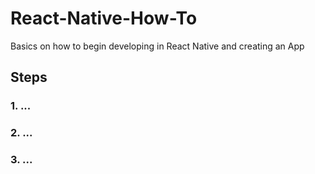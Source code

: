 # React-Native-How-To
Basics on how to begin developing in React Native and creating an App

## Steps

### 1. ...

### 2. ...

### 3. ...

